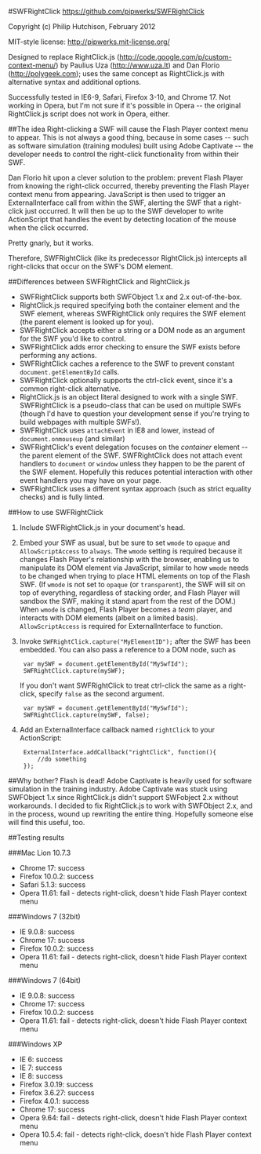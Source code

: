 #SWFRightClick
https://github.com/pipwerks/SWFRightClick

Copyright (c) Philip Hutchison, February 2012

MIT-style license: http://pipwerks.mit-license.org/

Designed to replace RightClick.js (http://code.google.com/p/custom-context-menu/) by Paulius Uza (http://www.uza.lt) and Dan Florio (http://polygeek.com); uses the same concept as RightClick.js with alternative syntax and additional options.

Successfully tested in IE6-9, Safari, Firefox 3-10, and Chrome 17. Not working in Opera, but I'm not sure if it's possible in Opera -- the original RightClick.js script does not work in Opera, either.

##The idea
Right-clicking a SWF will cause the Flash Player context menu to appear. This is not always a good thing, because in some cases -- such as software simulation (training modules) built using Adobe Captivate -- the developer needs to control the right-click functionality from within their SWF.

Dan Florio hit upon a clever solution to the problem: prevent Flash Player from knowing the right-click occurred, thereby preventing the Flash Player context menu from appearing. JavaScript is then used to trigger an ExternalInterface call from within the SWF, alerting the SWF that a right-click just occurred. It will then be up to the SWF developer to write ActionScript that handles the event by detecting location of the mouse when the click occurred.

Pretty gnarly, but it works.

Therefore, SWFRightClick (like its predecessor RightClick.js) intercepts all right-clicks that occur on the SWF's DOM element.

##Differences between SWFRightClick and RightClick.js

* SWFRightClick supports both SWFObject 1.x and 2.x out-of-the-box.
* RightClick.js required specifying both the container element and the SWF element, whereas SWFRightClick only requires the SWF element (the parent element is looked up for you).
* SWFRightClick accepts either a string or a DOM node as an argument for the SWF you'd like to control.
* SWFRightClick adds error checking to ensure the SWF exists before performing any actions.
* SWFRightClick caches a reference to the SWF to prevent constant `document.getElementById` calls.
* SWFRightClick optionally supports the ctrl-click event, since it's a common right-click alternative.
* RightClick.js is an object literal designed to work with a single SWF. SWFRightClick is a pseudo-class that can be used on multiple SWFs (though I'd have to question your development sense if you're trying to build webpages with multiple SWFs!).
* SWFRightClick uses `attachEvent` in IE8 and lower, instead of `document.onmouseup` (and similar)
* SWFRightClick's event delegation focuses on the _container_ element -- the parent element of the SWF. SWFRightClick does not attach event handlers to `document` or `window` unless they happen to be the parent of the SWF element. Hopefully this reduces potential interaction with other event handlers you may have on your page.
* SWFRightClick uses a different syntax approach (such as strict equality checks) and is fully linted.

##How to use SWFRightClick
1. Include SWFRightClick.js in your document's head.
2. Embed your SWF as usual, but be sure to set `wmode` to `opaque` and `AllowScriptAccess` to `always`. The `wmode` setting is required because it changes Flash Player's relationship with the browser, enabling us to manipulate its DOM element via JavaScript, similar to how `wmode` needs to be changed when trying to place HTML elements on top of the Flash SWF. (If `wmode` is not set to `opaque` (or `transparent`), the SWF will sit on top of everything, regardless of stacking order, and Flash Player will sandbox the SWF, making it stand apart from the rest of the DOM.) When `wmode` is changed, Flash Player becomes a _team_ player, and interacts with DOM elements (albeit on a limited basis). `AllowScriptAccess` is required for ExternalInterface to function.
2. Invoke `SWFRightClick.capture("MyElementID");` after the SWF has been embedded. You can also pass a reference to a DOM node, such as

		var mySWF = document.getElementById("MySwfId");
		SWFRightClick.capture(mySWF);
	
	If you don't want SWFRightClick to treat ctrl-click the same as a right-click, specify `false` as the second argument.
	
		var mySWF = document.getElementById("MySwfId");
		SWFRightClick.capture(mySWF, false);
		
3. Add an ExternalInterface callback named `rightClick` to your ActionScript:

		ExternalInterface.addCallback("rightClick", function(){
			//do something
		});



##Why bother? Flash is dead!
Adobe Captivate is heavily used for software simulation in the training industry. Adobe Captivate was stuck using SWFObject 1.x since RightClick.js didn't support SWFobject 2.x without workarounds. I decided to fix RightClick.js to work with SWFObject 2.x, and in the process, wound up rewriting the entire thing. Hopefully someone else will find this useful, too.

##Testing results

###Mac Lion 10.7.3
* Chrome 17: success
* Firefox 10.0.2: success
* Safari 5.1.3: success
* Opera 11.61: fail - detects right-click, doesn't hide Flash Player context menu

###Windows 7 (32bit)
* IE 9.0.8: success
* Chrome 17: success
* Firefox 10.0.2: success
* Opera 11.61: fail - detects right-click, doesn't hide Flash Player context menu

###Windows 7 (64bit)
* IE 9.0.8: success
* Chrome 17: success
* Firefox 10.0.2: success
* Opera 11.61: fail - detects right-click, doesn't hide Flash Player context menu

###Windows XP
* IE 6: success
* IE 7: success
* IE 8: success
* Firefox 3.0.19: success
* Firefox 3.6.27: success
* Firefox 4.0.1: success
* Chrome 17: success
* Opera 9.64: fail - detects right-click, doesn't hide Flash Player context menu
* Opera 10.5.4: fail - detects right-click, doesn't hide Flash Player context menu
